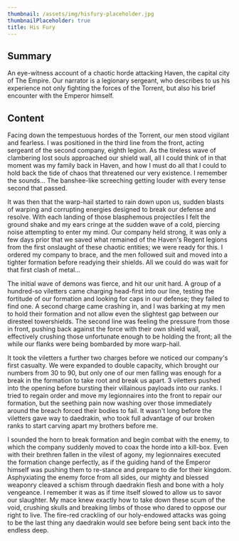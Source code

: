 ```yaml
---
thumbnail: /assets/img/hisfury-placeholder.jpg
thumbnailPlaceholder: true
title: His Fury
---
```


## Summary

An eye-witness account of a chaotic horde attacking Haven, the capital city of The Empire. Our narrator is a legionary sergeant, who describes to us his experience not only fighting the forces of the Torrent, but also his brief encounter with the Emperor himself.

## Content

Facing down the tempestuous hordes of the Torrent, our men stood vigilant and fearless. I was positioned in the third line from the front, acting sergeant of the second company, eighth legion. As the tireless wave of clambering lost souls approached our shield wall, all I could think of in that moment was my family back in Haven, and how I must do all that I could to hold back the tide of chaos that threatened our very existence. I remember the sounds... The banshee-like screeching getting louder with every tense second that passed.

It was then that the warp-hail started to rain down upon us, sudden blasts of warping and corrupting energies designed to break our defense and resolve. With each landing of those blasphemous projectiles I felt the ground shake and my ears cringe at the sudden wave of a cold, piercing noise attempting to enter my mind. Our company held strong, it was only a few days prior that we saved what remained of the Haven's Regent legions from the first onslaught of these chaotic entities; we were ready for this. I ordered my company to brace, and the men followed suit and moved into a tighter formation before readying their shields. All we could do was wait for that first clash of metal...

The initial wave of demons was fierce, and hit our unit hard. A group of a hundred-so viletters came charging head-first into our line, testing the fortitude of our formation and looking for caps in our defense; they failed to find one. A second charge came crashing in, and I was barking at my men to hold their formation and not allow even the slightest gap between our diresteel towershields. The second line was feeling the pressure from those in front, pushing back against the force with their own shield wall, effectively crushing those unfortunate enough to be holding the front; all the while our flanks were being bombarded by more warp-hail.

It took the viletters a further two charges before we noticed our company's first casualty. We were expanded to double capacity, which brought our numbers from 30 to 90, but only one of our men falling was enough for a break in the formation to take root and break us apart. 3 viletters pushed into the opening before bursting their villainous payloads into our ranks. I tried to regain order and move my legionnaires into the front to repair our formation, but the seething pain now washing over those immediately around the breach forced their bodies to fail. It wasn't long before the viletters gave way to daedrakin, who took full advantage of our broken ranks to start carving apart my brothers before me.

I sounded the horn to break formation and begin combat with the enemy, to which the company suddenly moved to coax the horde into a kill-box. Even with their brethren fallen in the vilest of agony, my legionnaires executed the formation change perfectly, as if the guiding hand of the Emperor himself was pushing them to re-stance and prepare to die for their kingdom. Asphyxiating the enemy force from all sides, our mighty and blessed weaponry cleaved a schism through daedrakin flesh and bone with a holy vengeance. I remember it was as if time itself slowed to allow us to savor our slaughter. My mace knew exactly how to take down these scum of the void, crushing skulls and breaking limbs of those who dared to oppose our right to live. The fire-red crackling of our holy-endowed attacks was going to be the last thing any daedrakin would see before being sent back into the endless deep.
